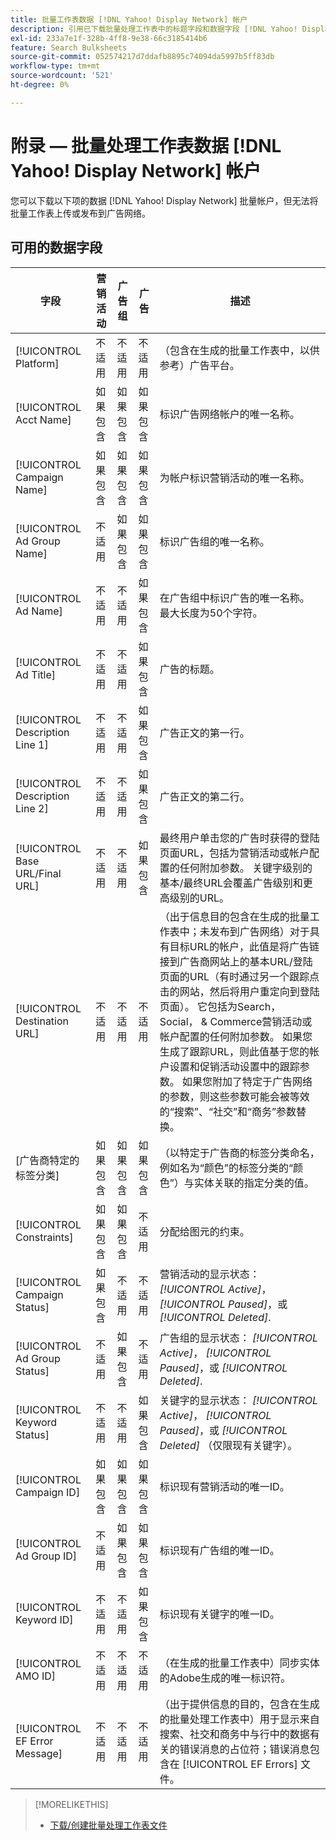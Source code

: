 ```yaml
---
title: 批量工作表数据 [!DNL Yahoo! Display Network] 帐户
description: 引用已下载批量处理工作表中的标题字段和数据字段 [!DNL Yahoo! Display Network] 帐户。
exl-id: 233a7e1f-328b-4ff8-9e38-66c3185414b6
feature: Search Bulksheets
source-git-commit: 052574217d7ddafb8895c74094da5997b5ff83db
workflow-type: tm+mt
source-wordcount: '521'
ht-degree: 0%

---
```


# 附录 — 批量处理工作表数据 [!DNL Yahoo! Display Network] 帐户

<!-- 
[Re-add "Required" to title, file name, and TOC if you add the ability to create/edit campaigns using YDN bulksheets. Then will also need to add more text below, like for the other SEs.]
-->

您可以下载以下项的数据 [!DNL Yahoo! Display Network] 批量帐户，但无法将批量工作表上传或发布到广告网络。

<!-- Hiding because this is probably too long a list to be useful.

## Available header fields

The following example shows data in comma-delimited values. If you're using tab-separated values, then the data looks different.

Platform,Acct Name,Campaign Name,Ad Group Name,Ad Name, Ad Title,Description Line 1,Description Line 2,Base URL/Final URL,Destination URL,[Advertiser-specific Label Classification],Bid Rules,Constraints,Campaign Status,Ad Group Status,Ad Status,Campaign ID,Ad Group ID,Ad ID,AMO ID,EF Error Message

-->

## 可用的数据字段

| 字段 | 营销活动 | 广告组 | 广告 | 描述 |
|----|----|----|----|----|
| [!UICONTROL Platform] | 不适用 | 不适用 | 不适用 | （包含在生成的批量工作表中，以供参考）广告平台。 |
| [!UICONTROL Acct  Name] | 如果包含 | 如果包含 | 如果包含 | 标识广告网络帐户的唯一名称。 |
| [!UICONTROL Campaign Name] | 如果包含 | 如果包含 | 如果包含 | 为帐户标识营销活动的唯一名称。 |
| [!UICONTROL Ad Group Name] | 不适用 | 如果包含 | 如果包含 | 标识广告组的唯一名称。 |
| [!UICONTROL Ad Name] | 不适用 | 不适用 | 如果包含 | 在广告组中标识广告的唯一名称。 最大长度为50个字符。 |
| [!UICONTROL Ad Title] | 不适用 | 不适用 | 如果包含 | 广告的标题。 |
| [!UICONTROL Description Line 1] | 不适用 | 不适用 | 如果包含 | 广告正文的第一行。 |
| [!UICONTROL Description Line 2] | 不适用 | 不适用 | 如果包含 | 广告正文的第二行。 |
| [!UICONTROL Base URL/Final URL] | 不适用 | 不适用 | 如果包含 | 最终用户单击您的广告时获得的登陆页面URL，包括为营销活动或帐户配置的任何附加参数。 关键字级别的基本/最终URL会覆盖广告级别和更高级别的URL。 |
| [!UICONTROL Destination URL] | 不适用 | 不适用 | 不适用 | （出于信息目的包含在生成的批量工作表中；未发布到广告网络）对于具有目标URL的帐户，此值是将广告链接到广告商网站上的基本URL/登陆页面的URL（有时通过另一个跟踪点击的网站，然后将用户重定向到登陆页面）。 它包括为Search， Social， &amp; Commerce营销活动或帐户配置的任何附加参数。 如果您生成了跟踪URL，则此值基于您的帐户设置和促销活动设置中的跟踪参数。 如果您附加了特定于广告网络的参数，则这些参数可能会被等效的“搜索”、“社交”和“商务”参数替换。 |
| \[广告商特定的标签分类\] | 如果包含 | 如果包含 | 如果包含 | （以特定于广告商的标签分类命名，例如名为“颜色”的标签分类的“颜色”）与实体关联的指定分类的值。 |
| [!UICONTROL Constraints] | 如果包含 | 如果包含 | 不适用 | 分配给图元的约束。 |
| [!UICONTROL Campaign Status] | 如果包含 | 不适用 | 不适用 | 营销活动的显示状态： <i>[!UICONTROL Active]</i>， <i>[!UICONTROL Paused]</i>，或 <i>[!UICONTROL Deleted]</i>. |
| [!UICONTROL Ad Group Status] | 不适用 | 如果包含 | 不适用 | 广告组的显示状态： <i>[!UICONTROL Active]</i>， <i>[!UICONTROL Paused]</i>，或 <i>[!UICONTROL Deleted]</i>. |
| [!UICONTROL Keyword Status] | 不适用 | 不适用 | 如果包含 | 关键字的显示状态： <i>[!UICONTROL Active]</i>， <i>[!UICONTROL Paused]</i>，或 <i>[!UICONTROL Deleted]</i> （仅限现有关键字）。 |
| [!UICONTROL Campaign ID] | 如果包含 | 如果包含 | 如果包含 | 标识现有营销活动的唯一ID。 |
| [!UICONTROL Ad Group ID] | 不适用 | 如果包含 | 如果包含 | 标识现有广告组的唯一ID。 |
| [!UICONTROL Keyword ID] | 不适用 | 不适用 | 如果包含 | 标识现有关键字的唯一ID。 |
| [!UICONTROL AMO ID] | 不适用 | 不适用 | 不适用 | （在生成的批量工作表中）同步实体的Adobe生成的唯一标识符。 |
| [!UICONTROL EF Error Message] | 不适用 | 不适用 | 不适用 | （出于提供信息的目的，包含在生成的批量处理工作表中）用于显示来自搜索、社交和商务中与行中的数据有关的错误消息的占位符；错误消息包含在 [!UICONTROL EF Errors] 文件。 |

<table style="table-layout:auto">

>[!MORELIKETHIS]
>
>* [下载/创建批量处理工作表文件](../bulksheet-download.md)
